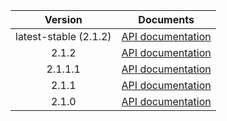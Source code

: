 | Version | Documents |
|:---:|---|
| latest-stable (2.1.2) | [API documentation](latest-stable) |
| 2.1.2 | [API documentation](2.1.2) |
| 2.1.1.1 | [API documentation](2.1.1.1) |
| 2.1.1 | [API documentation](2.1.1) |
| 2.1.0 | [API documentation](2.1.0) |
